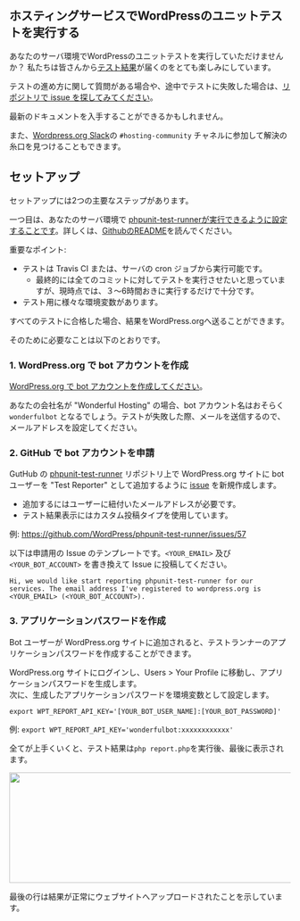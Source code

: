 ## ホスティングサービスでWordPressのユニットテストを実行する

あなたのサーバ環境でWordPressのユニットテストを実行していただけませんか？ 私たちは皆さんから[テスト結果](https://make.wordpress.org/hosting/test-results/)が届くのをとても楽しみにしています。

テストの進め方に関して質問がある場合や、途中でテストに失敗した場合は、[リポジトリで issue を探してみてください](https://github.com/wordpress/phpunit-test-runner/issues)。

最新のドキュメントを入手することができるかもしれません。

また、[Wordpress.org Slack](https://make.wordpress.org/chat/)の `#hosting-community` チャネルに参加して解決の糸口を見つけることもできます。

## セットアップ
セットアップには2つの主要なステップがあります。    

一つ目は、あなたのサーバ環境で [phpunit-test-runnerが実行できるように設定することです](https://github.com/wordpress/phpunit-test-runner)。詳しくは、[GithubのREADME](https://github.com/WordPress/phpunit-test-runner/blob/master/README.md)を読んでください。    

重要なポイント:

* テストは Travis CI または、サーバの cron ジョブから実行可能です。
    * 最終的には全てのコミットに対してテストを実行させたいと思っていますが、現時点では、３〜6時間おきに実行するだけで十分です。
* テスト用に様々な環境変数があります。

すべてのテストに合格した場合、結果をWordPress.orgへ送ることができます。

そのために必要なことは以下のとおりです。

### 1. WordPress.org で bot アカウントを作成  

[WordPress.org で bot アカウントを作成してください](https://login.wordpress.org/register)。

あなたの会社名が "Wonderful Hosting" の場合、bot アカウント名はおそらく `wonderfulbot` となるでしょう。テストが失敗した際、メールを送信するので、メールアドレスを設定してください。

### 2. GitHub で bot アカウントを申請

GutHub の [phpunit-test-runner](https://github.com/WordPress/phpunit-test-runner) リポジトリ上で WordPress.org サイトに bot ユーザーを "Test Reporter" として追加するように [issue](https://github.com/WordPress/phpunit-test-runner/issues) を新規作成します。  

* 追加するにはユーザーに紐付いたメールアドレスが必要です。  
* テスト結果表示にはカスタム投稿タイプを使用しています。

例: https://github.com/WordPress/phpunit-test-runner/issues/57

以下は申請用の Issue のテンプレートです。`<YOUR_EMAIL>` 及び `<YOUR_BOT_ACCOUNT>` を書き換えて Issue に投稿してください。

```
Hi, we would like start reporting phpunit-test-runner for our services. The email address I've registered to wordpress.org is <YOUR_EMAIL> (<YOUR_BOT_ACCOUNT>).
```

### 3. アプリケーションパスワードを作成

Bot ユーザーが WordPress.org サイトに追加されると、テストランナーのアプリケーションパスワードを作成することができます。  

WordPress.org サイトにログインし、Users > Your Profile に移動し、アプリケーションパスワードを生成します。  
次に、生成したアプリケーションパスワードを環境変数として設定します。

```
export WPT_REPORT_API_KEY='[YOUR_BOT_USER_NAME]:[YOUR_BOT_PASSWORD]'
```

例: `export WPT_REPORT_API_KEY='wonderfulbot:xxxxxxxxxxxx'`

全てが上手くいくと、テスト結果は`php report.php`を実行後、最後に表示されます。  

<img data-attachment-id="244" data-permalink="https://make.wordpress.org/hosting/test-results-getting-started/2017-08-24-at-2-25-pm/#main" data-orig-file="https://i0.wp.com/make.wordpress.org/hosting/files/2017/08/2017-08-24-at-2.25-PM.png?fit=913%2C279&amp;ssl=1" data-orig-size="913,279" data-comments-opened="1" data-image-meta="{&quot;aperture&quot;:&quot;0&quot;,&quot;credit&quot;:&quot;&quot;,&quot;camera&quot;:&quot;&quot;,&quot;caption&quot;:&quot;&quot;,&quot;created_timestamp&quot;:&quot;0&quot;,&quot;copyright&quot;:&quot;&quot;,&quot;focal_length&quot;:&quot;0&quot;,&quot;iso&quot;:&quot;0&quot;,&quot;shutter_speed&quot;:&quot;0&quot;,&quot;title&quot;:&quot;&quot;,&quot;orientation&quot;:&quot;0&quot;}" data-image-title="2017-08-24 at 2.25 PM" data-image-description="" data-medium-file="https://i0.wp.com/make.wordpress.org/hosting/files/2017/08/2017-08-24-at-2.25-PM.png?fit=300%2C92&amp;ssl=1" data-large-file="https://i0.wp.com/make.wordpress.org/hosting/files/2017/08/2017-08-24-at-2.25-PM.png?fit=776%2C237&amp;ssl=1" class="alignnone size-full wp-image-244" src="https://i0.wp.com/make.wordpress.org/hosting/files/2017/08/2017-08-24-at-2.25-PM.png?resize=776%2C237&amp;ssl=1" alt="" width="647" height="198" srcset="https://i0.wp.com/make.wordpress.org/hosting/files/2017/08/2017-08-24-at-2.25-PM.png?w=913&amp;ssl=1 913w, https://i0.wp.com/make.wordpress.org/hosting/files/2017/08/2017-08-24-at-2.25-PM.png?resize=300%2C92&amp;ssl=1 300w, https://i0.wp.com/make.wordpress.org/hosting/files/2017/08/2017-08-24-at-2.25-PM.png?resize=768%2C235&amp;ssl=1 768w" sizes="(max-width: 776px) 100vw, 776px">      

最後の行は結果が正常にウェブサイトへアップロードされたことを示しています。
